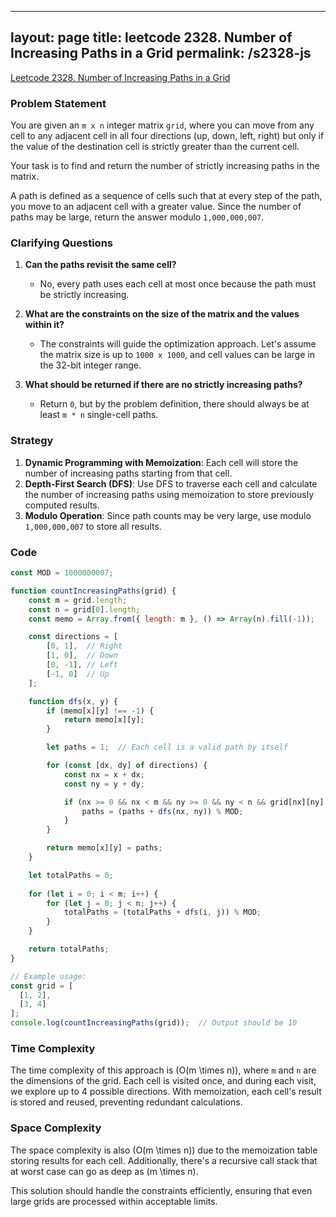
---
layout: page
title: leetcode 2328. Number of Increasing Paths in a Grid
permalink: /s2328-js
---
[Leetcode 2328. Number of Increasing Paths in a Grid](https://algoadvance.github.io/algoadvance/l2328)
### Problem Statement
You are given an `m x n` integer matrix `grid`, where you can move from any cell to any adjacent cell in all four directions (up, down, left, right) but only if the value of the destination cell is strictly greater than the current cell.

Your task is to find and return the number of strictly increasing paths in the matrix.

A path is defined as a sequence of cells such that at every step of the path, you move to an adjacent cell with a greater value. Since the number of paths may be large, return the answer modulo `1,000,000,007`.

### Clarifying Questions
1. **Can the paths revisit the same cell?**
   - No, every path uses each cell at most once because the path must be strictly increasing.

2. **What are the constraints on the size of the matrix and the values within it?**
   - The constraints will guide the optimization approach. Let's assume the matrix size is up to `1000 x 1000`, and cell values can be large in the 32-bit integer range.

3. **What should be returned if there are no strictly increasing paths?**
   - Return `0`, but by the problem definition, there should always be at least `m * n` single-cell paths.

### Strategy
1. **Dynamic Programming with Memoization**: Each cell will store the number of increasing paths starting from that cell.
2. **Depth-First Search (DFS)**: Use DFS to traverse each cell and calculate the number of increasing paths using memoization to store previously computed results.
3. **Modulo Operation**: Since path counts may be very large, use modulo `1,000,000,007` to store all results.

### Code
```javascript
const MOD = 1000000007;

function countIncreasingPaths(grid) {
    const m = grid.length;
    const n = grid[0].length;
    const memo = Array.from({ length: m }, () => Array(n).fill(-1));

    const directions = [
        [0, 1],  // Right
        [1, 0],  // Down
        [0, -1], // Left
        [-1, 0]  // Up
    ];

    function dfs(x, y) {
        if (memo[x][y] !== -1) {
            return memo[x][y];
        }

        let paths = 1;  // Each cell is a valid path by itself

        for (const [dx, dy] of directions) {
            const nx = x + dx;
            const ny = y + dy;

            if (nx >= 0 && nx < m && ny >= 0 && ny < n && grid[nx][ny] > grid[x][y]) {
                paths = (paths + dfs(nx, ny)) % MOD;
            }
        }

        return memo[x][y] = paths;
    }

    let totalPaths = 0;
    
    for (let i = 0; i < m; i++) {
        for (let j = 0; j < n; j++) {
            totalPaths = (totalPaths + dfs(i, j)) % MOD;
        }
    }

    return totalPaths;
}

// Example usage:
const grid = [
  [1, 2],
  [3, 4]
];
console.log(countIncreasingPaths(grid));  // Output should be 10
```

### Time Complexity
The time complexity of this approach is \(O(m \times n)\), where `m` and `n` are the dimensions of the grid. Each cell is visited once, and during each visit, we explore up to 4 possible directions. With memoization, each cell's result is stored and reused, preventing redundant calculations.

### Space Complexity
The space complexity is also \(O(m \times n)\) due to the memoization table storing results for each cell. Additionally, there's a recursive call stack that at worst case can go as deep as \(m \times n\).

This solution should handle the constraints efficiently, ensuring that even large grids are processed within acceptable limits.